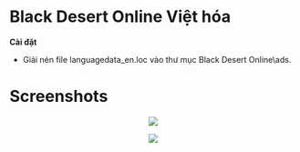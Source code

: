 # Black Desert Online Việt hóa
**Cài đặt**
- Giải nén file languagedata_en.loc vào thư mục Black Desert Online\ads.

# Screenshots
<p align="center">
  <img width="" height="" src="https://i.imgur.com/yTBf0b4.png">
</p>

<p align="center">
  <img width="" height="" src="https://i.imgur.com/WgAoxQI.png">
</p>
